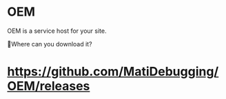 # OEM
OEM is a service host for your site.

🌸Where can you download it?
# https://github.com/MatiDebugging/OEM/releases
